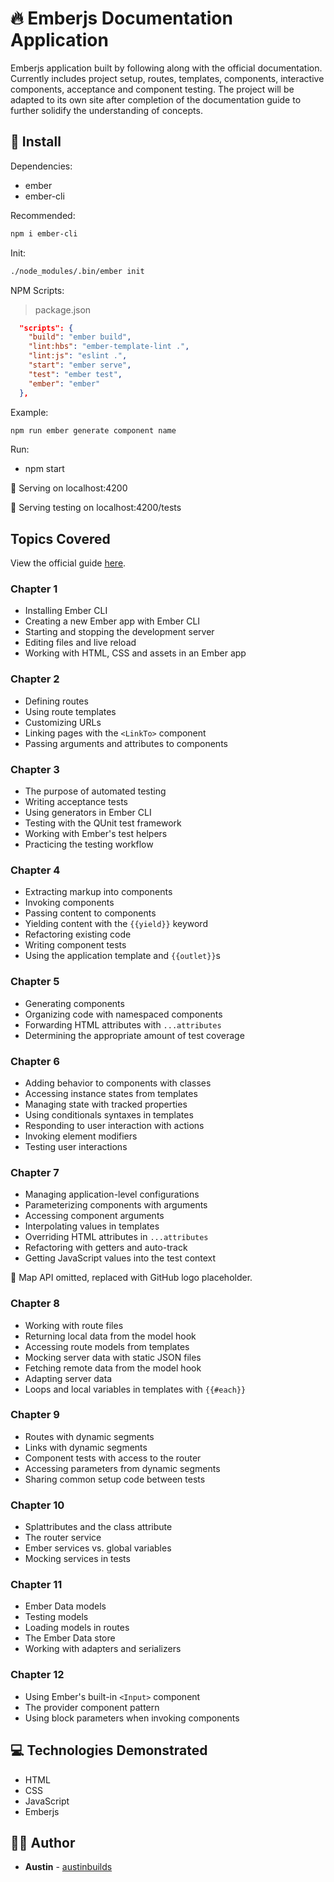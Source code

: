 # :fire: Emberjs Documentation Application

Emberjs application built by following along with the official documentation. Currently includes project setup, routes, templates, components, interactive components, acceptance and component testing. The project will be adapted to its own site after completion of the documentation guide to further solidify the understanding of concepts.

## :floppy_disk: Install

Dependencies:

- ember
- ember-cli

Recommended:

```sh
npm i ember-cli
```

Init:

```sh
./node_modules/.bin/ember init
```

NPM Scripts:

> package.json

```json
  "scripts": {
    "build": "ember build",
    "lint:hbs": "ember-template-lint .",
    "lint:js": "eslint .",
    "start": "ember serve",
    "test": "ember test",
    "ember": "ember"
  },
```

Example:

```sh
npm run ember generate component name
```

Run:

- npm start

:pushpin: Serving on localhost:4200

:pushpin: Serving testing on localhost:4200/tests

## Topics Covered

View the official guide [here](https://guides.emberjs.com/release/tutorial/part-1/).

### Chapter 1

- Installing Ember CLI
- Creating a new Ember app with Ember CLI
- Starting and stopping the development server
- Editing files and live reload
- Working with HTML, CSS and assets in an Ember app

### Chapter 2

- Defining routes
- Using route templates
- Customizing URLs
- Linking pages with the `<LinkTo>` component
- Passing arguments and attributes to components

### Chapter 3

- The purpose of automated testing
- Writing acceptance tests
- Using generators in Ember CLI
- Testing with the QUnit test framework
- Working with Ember's test helpers
- Practicing the testing workflow

### Chapter 4

- Extracting markup into components
- Invoking components
- Passing content to components
- Yielding content with the `{{yield}}` keyword
- Refactoring existing code
- Writing component tests
- Using the application template and `{{outlet}}`s

### Chapter 5

- Generating components
- Organizing code with namespaced components
- Forwarding HTML attributes with `...attributes`
- Determining the appropriate amount of test coverage

### Chapter 6

- Adding behavior to components with classes
- Accessing instance states from templates
- Managing state with tracked properties
- Using conditionals syntaxes in templates
- Responding to user interaction with actions
- Invoking element modifiers
- Testing user interactions

### Chapter 7

- Managing application-level configurations
- Parameterizing components with arguments
- Accessing component arguments
- Interpolating values in templates
- Overriding HTML attributes in `...attributes`
- Refactoring with getters and auto-track
- Getting JavaScript values into the test context

:pushpin: Map API omitted, replaced with GitHub logo placeholder.

### Chapter 8

- Working with route files
- Returning local data from the model hook
- Accessing route models from templates
- Mocking server data with static JSON files
- Fetching remote data from the model hook
- Adapting server data
- Loops and local variables in templates with `{{#each}}`

### Chapter 9

- Routes with dynamic segments
- Links with dynamic segments
- Component tests with access to the router
- Accessing parameters from dynamic segments
- Sharing common setup code between tests

### Chapter 10

- Splattributes and the class attribute
- The router service
- Ember services vs. global variables
- Mocking services in tests

### Chapter 11

- Ember Data models
- Testing models
- Loading models in routes
- The Ember Data store
- Working with adapters and serializers

### Chapter 12

- Using Ember's built-in `<Input>` component
- The provider component pattern
- Using block parameters when invoking components

## :computer: Technologies Demonstrated

- HTML
- CSS
- JavaScript
- Emberjs

## :man_technologist: Author

- **Austin** - [austinbuilds](https://github.com/austinbuilds)
